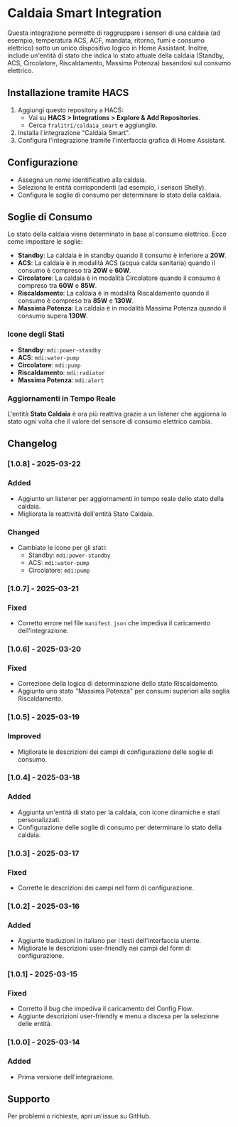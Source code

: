 # Caldaia Smart Integration

Questa integrazione permette di raggruppare i sensori di una caldaia (ad esempio, temperatura ACS, ACF, mandata, ritorno, fumi e consumo elettrico) sotto un unico dispositivo logico in Home Assistant. Inoltre, include un'entità di stato che indica lo stato attuale della caldaia (Standby, ACS, Circolatore, Riscaldamento, Massima Potenza) basandosi sul consumo elettrico.

## Installazione tramite HACS
1. Aggiungi questo repository a HACS:
   - Vai su **HACS > Integrations > Explore & Add Repositories**.
   - Cerca `fralitri/caldaia_smart` e aggiungilo.
2. Installa l'integrazione "Caldaia Smart".
3. Configura l'integrazione tramite l'interfaccia grafica di Home Assistant.

## Configurazione
- Assegna un nome identificativo alla caldaia.
- Seleziona le entità corrispondenti (ad esempio, i sensori Shelly).
- Configura le soglie di consumo per determinare lo stato della caldaia.

## Soglie di Consumo
Lo stato della caldaia viene determinato in base al consumo elettrico. Ecco come impostare le soglie:

- **Standby**: La caldaia è in standby quando il consumo è inferiore a **20W**.
- **ACS**: La caldaia è in modalità ACS (acqua calda sanitaria) quando il consumo è compreso tra **20W** e **60W**.
- **Circolatore**: La caldaia è in modalità Circolatore quando il consumo è compreso tra **60W** e **85W**.
- **Riscaldamento**: La caldaia è in modalità Riscaldamento quando il consumo è compreso tra **85W** e **130W**.
- **Massima Potenza**: La caldaia è in modalità Massima Potenza quando il consumo supera **130W**.

### Icone degli Stati
- **Standby**: `mdi:power-standby`
- **ACS**: `mdi:water-pump`
- **Circolatore**: `mdi:pump`
- **Riscaldamento**: `mdi:radiator`
- **Massima Potenza**: `mdi:alert`

### Aggiornamenti in Tempo Reale
L'entità **Stato Caldaia** è ora più reattiva grazie a un listener che aggiorna lo stato ogni volta che il valore del sensore di consumo elettrico cambia.

## Changelog
### [1.0.8] - 2025-03-22
### Added
- Aggiunto un listener per aggiornamenti in tempo reale dello stato della caldaia.
- Migliorata la reattività dell'entità Stato Caldaia.

### Changed
- Cambiate le icone per gli stati:
  - Standby: `mdi:power-standby`
  - ACS: `mdi:water-pump`
  - Circolatore: `mdi:pump`

### [1.0.7] - 2025-03-21
### Fixed
- Corretto errore nel file `manifest.json` che impediva il caricamento dell'integrazione.

### [1.0.6] - 2025-03-20
### Fixed
- Correzione della logica di determinazione dello stato Riscaldamento.
- Aggiunto uno stato "Massima Potenza" per consumi superiori alla soglia Riscaldamento.

### [1.0.5] - 2025-03-19
### Improved
- Migliorate le descrizioni dei campi di configurazione delle soglie di consumo.

### [1.0.4] - 2025-03-18
### Added
- Aggiunta un'entità di stato per la caldaia, con icone dinamiche e stati personalizzati.
- Configurazione delle soglie di consumo per determinare lo stato della caldaia.

### [1.0.3] - 2025-03-17
### Fixed
- Corrette le descrizioni dei campi nel form di configurazione.

### [1.0.2] - 2025-03-16
### Added
- Aggiunte traduzioni in italiano per i testi dell'interfaccia utente.
- Migliorate le descrizioni user-friendly nei campi del form di configurazione.

### [1.0.1] - 2025-03-15
### Fixed
- Corretto il bug che impediva il caricamento del Config Flow.
- Aggiunte descrizioni user-friendly e menu a discesa per la selezione delle entità.

### [1.0.0] - 2025-03-14
### Added
- Prima versione dell'integrazione.

## Supporto
Per problemi o richieste, apri un'issue su GitHub.
